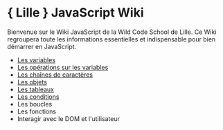 # { Lille } JavaScript Wiki

Bienvenue sur le Wiki JavaScript de la Wild Code School de Lille. Ce Wiki regroupera toute les informations essentielles et indispensable pour bien démarrer en JavaScript.

* [Les variables](https://github.com/TresorDeKelloggS/Lille_JavaScript_Wiki/blob/master/md/variables/Les_Variables.md)
* [Les opérations sur les variables](https://github.com/TresorDeKelloggS/Lille_JavaScript_Wiki/blob/master/md/operation/Les_operations_sur_les_variables.md)
* [Les chaînes de caractères](https://github.com/TresorDeKelloggS/Lille_JavaScript_Wiki/blob/master/md/strings/Les_chaines_de_characteres.md)
* [Les objets](https://github.com/TresorDeKelloggS/Lille_JavaScript_Wiki/blob/master/md/objects/Les_objets.md)
* [Les tableaux](https://github.com/TresorDeKelloggS/Lille_JavaScript_Wiki/blob/master/md/tabs/Les_tableaux.md)
* [Les conditions](https://github.com/TresorDeKelloggS/Lille_JavaScript_Wiki/blob/master/md/conditions/Les_conditions.md)
* Les boucles
* Les fonctions
* Interagir avec le DOM et l'utilisateur

